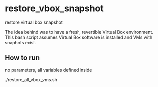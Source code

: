 # restore_vbox_snapshot
restore virtual box snapshot

The idea behind was to have a fresh, revertible Virtual Box environment. This bash script assumes Virtual Box software is installed and VMs with snaphots exist. 

## How to run
no parameters, all variables defined inside

./restore_all_vbox_vms.sh
